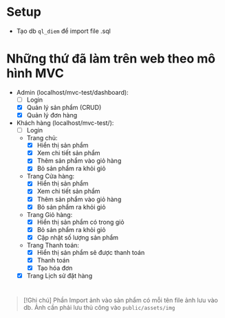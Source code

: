 # Setup
- Tạo db `ql_diem` để import file .sql

# Những thứ đã làm trên web theo mô hình MVC
- Admin (localhost/mvc-test/dashboard):
	+ [ ] Login
	+ [x] Quản lý sản phẩm (CRUD)
	+ [x] Quản lý đơn hàng

- Khách hàng (localhost/mvc-test/):
	+ [ ] Login
	+ Trang chủ:
		+ [x] Hiển thị sản phẩm
		+ [x] Xem chi tiết sản phẩm
		+ [x] Thêm sản phẩm vào giỏ hàng
		+ [x] Bỏ sản phẩm ra khỏi giỏ
	+ Trang Cửa hàng:
		+ [x] Hiển thị sản phẩm
		+ [x] Xem chi tiết sản phẩm
		+ [x] Thêm sản phẩm vào giỏ hàng
		+ [x] Bỏ sản phẩm ra khỏi giỏ
	+ Trang Giỏ hàng:
		+ [x] Hiển thị sản phẩm có trong giỏ
		+ [x] Bỏ sản phẩm ra khỏi giỏ
		+ [x] Cập nhật số lượng sản phẩm
	+ Trang Thanh toán:
		+ [x] Hiển thị sản phẩm sẽ được thanh toán
		+ [x] Thanh toán
		+ [x] Tạo hóa đơn
	+ [x] Trang Lịch sử đặt hàng
# 
> [!Ghi chú]
> Phần Import ảnh vào sản phẩm có mỗi tên file ảnh lưu vào db. Ảnh cần phải lưu thủ công vào `public/assets/img`